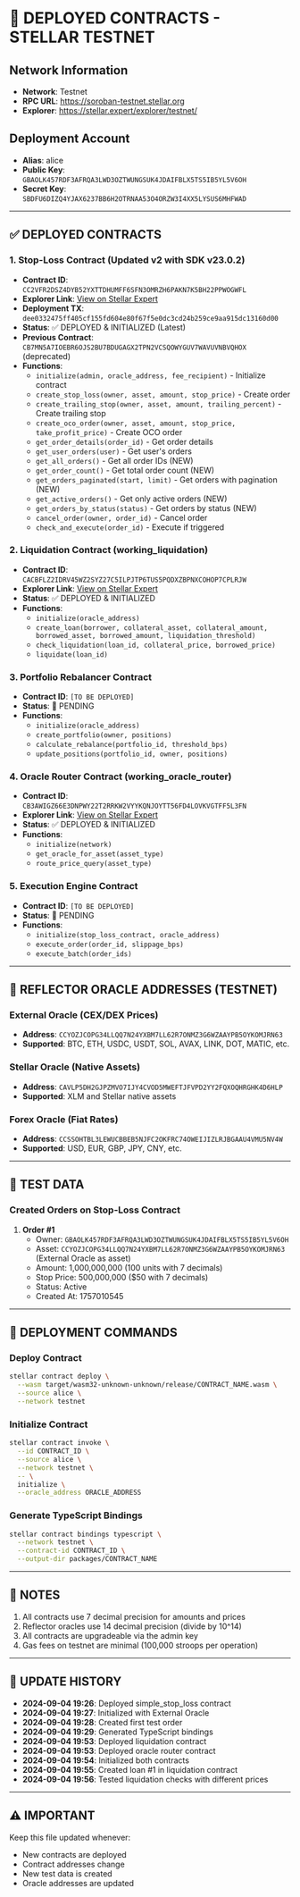 # 🚀 DEPLOYED CONTRACTS - STELLAR TESTNET

## Network Information
- **Network**: Testnet
- **RPC URL**: https://soroban-testnet.stellar.org
- **Explorer**: https://stellar.expert/explorer/testnet/

## Deployment Account
- **Alias**: alice
- **Public Key**: `GBAOLK457RDF3AFRQA3LWD3OZTWUNGSUK4JDAIFBLX5TS5IB5YL5V6OH`
- **Secret Key**: `SBDFU6DIZQ4YJAX6237BB6H2OTRNAA53O4ORZW3I4XX5LYSUS6MHFWAD`

---

## ✅ DEPLOYED CONTRACTS

### 1. Stop-Loss Contract (Updated v2 with SDK v23.0.2)
- **Contract ID**: `CC2VFR2DSZ4DYB52YXTTDHUMFF6SFN3OMRZH6PAKN7K5BH22PPWOGWFL`
- **Explorer Link**: [View on Stellar Expert](https://stellar.expert/explorer/testnet/contract/CC2VFR2DSZ4DYB52YXTTDHUMFF6SFN3OMRZH6PAKN7K5BH22PPWOGWFL)
- **Deployment TX**: `dee0332475ff405cf155fd604e80f67f5e0dc3cd24b259ce9aa915dc13160d00`
- **Status**: ✅ DEPLOYED & INITIALIZED (Latest)
- **Previous Contract**: `CB7MN5A7IOEBR6OJS2BU7BDUGAGX2TPN2VCSQOWYGUV7WAVUVNBVQHOX` (deprecated)
- **Functions**:
  - `initialize(admin, oracle_address, fee_recipient)` - Initialize contract
  - `create_stop_loss(owner, asset, amount, stop_price)` - Create order
  - `create_trailing_stop(owner, asset, amount, trailing_percent)` - Create trailing stop
  - `create_oco_order(owner, asset, amount, stop_price, take_profit_price)` - Create OCO order
  - `get_order_details(order_id)` - Get order details
  - `get_user_orders(user)` - Get user's orders
  - `get_all_orders()` - Get all order IDs (NEW)
  - `get_order_count()` - Get total order count (NEW)
  - `get_orders_paginated(start, limit)` - Get orders with pagination (NEW)
  - `get_active_orders()` - Get only active orders (NEW)
  - `get_orders_by_status(status)` - Get orders by status (NEW)
  - `cancel_order(owner, order_id)` - Cancel order
  - `check_and_execute(order_id)` - Execute if triggered

### 2. Liquidation Contract (working_liquidation)
- **Contract ID**: `CACBFLZ2IDRV45WZ2SYZ27C5ILPJTP6TUS5PQDXZBPNXCOHOP7CPLRJW`
- **Explorer Link**: [View on Stellar Expert](https://stellar.expert/explorer/testnet/contract/CACBFLZ2IDRV45WZ2SYZ27C5ILPJTP6TUS5PQDXZBPNXCOHOP7CPLRJW)
- **Status**: ✅ DEPLOYED & INITIALIZED
- **Functions**:
  - `initialize(oracle_address)`
  - `create_loan(borrower, collateral_asset, collateral_amount, borrowed_asset, borrowed_amount, liquidation_threshold)`
  - `check_liquidation(loan_id, collateral_price, borrowed_price)`
  - `liquidate(loan_id)`

### 3. Portfolio Rebalancer Contract
- **Contract ID**: `[TO BE DEPLOYED]`
- **Status**: 🔄 PENDING
- **Functions**:
  - `initialize(oracle_address)`
  - `create_portfolio(owner, positions)`
  - `calculate_rebalance(portfolio_id, threshold_bps)`
  - `update_positions(portfolio_id, owner, positions)`

### 4. Oracle Router Contract (working_oracle_router)
- **Contract ID**: `CB3AWIGZ66E3DNPWY22T2RRKW2VYYKQNJOYTT56FD4LOVKVGTFF5L3FN`
- **Explorer Link**: [View on Stellar Expert](https://stellar.expert/explorer/testnet/contract/CB3AWIGZ66E3DNPWY22T2RRKW2VYYKQNJOYTT56FD4LOVKVGTFF5L3FN)
- **Status**: ✅ DEPLOYED & INITIALIZED
- **Functions**:
  - `initialize(network)`
  - `get_oracle_for_asset(asset_type)`
  - `route_price_query(asset_type)`

### 5. Execution Engine Contract
- **Contract ID**: `[TO BE DEPLOYED]`
- **Status**: 🔄 PENDING
- **Functions**:
  - `initialize(stop_loss_contract, oracle_address)`
  - `execute_order(order_id, slippage_bps)`
  - `execute_batch(order_ids)`

---

## 📡 REFLECTOR ORACLE ADDRESSES (TESTNET)

### External Oracle (CEX/DEX Prices)
- **Address**: `CCYOZJCOPG34LLQQ7N24YXBM7LL62R7ONMZ3G6WZAAYPB5OYKOMJRN63`
- **Supported**: BTC, ETH, USDC, USDT, SOL, AVAX, LINK, DOT, MATIC, etc.

### Stellar Oracle (Native Assets)
- **Address**: `CAVLP5DH2GJPZMVO7IJY4CVOD5MWEFTJFVPD2YY2FQXOQHRGHK4D6HLP`
- **Supported**: XLM and Stellar native assets

### Forex Oracle (Fiat Rates)
- **Address**: `CCSSOHTBL3LEWUCBBEB5NJFC2OKFRC74OWEIJIZLRJBGAAU4VMU5NV4W`
- **Supported**: USD, EUR, GBP, JPY, CNY, etc.

---

## 🧪 TEST DATA

### Created Orders on Stop-Loss Contract
1. **Order #1**
   - Owner: `GBAOLK457RDF3AFRQA3LWD3OZTWUNGSUK4JDAIFBLX5TS5IB5YL5V6OH`
   - Asset: `CCYOZJCOPG34LLQQ7N24YXBM7LL62R7ONMZ3G6WZAAYPB5OYKOMJRN63` (External Oracle as asset)
   - Amount: 1,000,000,000 (100 units with 7 decimals)
   - Stop Price: 500,000,000 ($50 with 7 decimals)
   - Status: Active
   - Created At: 1757010545

---

## 🔧 DEPLOYMENT COMMANDS

### Deploy Contract
```bash
stellar contract deploy \
  --wasm target/wasm32-unknown-unknown/release/CONTRACT_NAME.wasm \
  --source alice \
  --network testnet
```

### Initialize Contract
```bash
stellar contract invoke \
  --id CONTRACT_ID \
  --source alice \
  --network testnet \
  -- \
  initialize \
  --oracle_address ORACLE_ADDRESS
```

### Generate TypeScript Bindings
```bash
stellar contract bindings typescript \
  --network testnet \
  --contract-id CONTRACT_ID \
  --output-dir packages/CONTRACT_NAME
```

---

## 📝 NOTES

1. All contracts use 7 decimal precision for amounts and prices
2. Reflector oracles use 14 decimal precision (divide by 10^14)
3. All contracts are upgradeable via the admin key
4. Gas fees on testnet are minimal (100,000 stroops per operation)

---

## 🔄 UPDATE HISTORY

- **2024-09-04 19:26**: Deployed simple_stop_loss contract
- **2024-09-04 19:27**: Initialized with External Oracle
- **2024-09-04 19:28**: Created first test order
- **2024-09-04 19:29**: Generated TypeScript bindings
- **2024-09-04 19:53**: Deployed liquidation contract
- **2024-09-04 19:53**: Deployed oracle router contract
- **2024-09-04 19:54**: Initialized both contracts
- **2024-09-04 19:55**: Created loan #1 in liquidation contract
- **2024-09-04 19:56**: Tested liquidation checks with different prices

---

## ⚠️ IMPORTANT

Keep this file updated whenever:
- New contracts are deployed
- Contract addresses change
- New test data is created
- Oracle addresses are updated